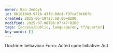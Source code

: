 ```yaml
---
owner: Ben Jendyk
id: 8b181049-971b-43fd-8dc4-f3fca50c66fe
created: 2025-06-10T23:58:06+0200
modified: 2025-07-08T06:07:47+0200
tags: [access/public, language/en, tf/quarter]
key-words: []
---
```


Doctrine: behaviour
Form: Acted upon
Initiative: Act